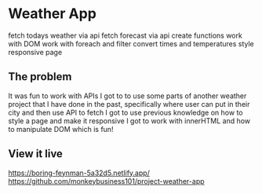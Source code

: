 # Weather App

fetch todays weather via api
fetch forecast via api
create functions
work with DOM
work with foreach and filter
convert times and temperatures
style responsive page

## The problem

It was fun to work with APIs
I got to to use some parts of another weather project that I have done in the past, specifically where user can put in their city and then use API to fetch
I got to use previous knowledge on how to style a page and make it responsive
I got to work with innerHTML and how to manipulate DOM which is fun!

## View it live

https://boring-feynman-5a32d5.netlify.app/
https://github.com/monkeybusiness101/project-weather-app
